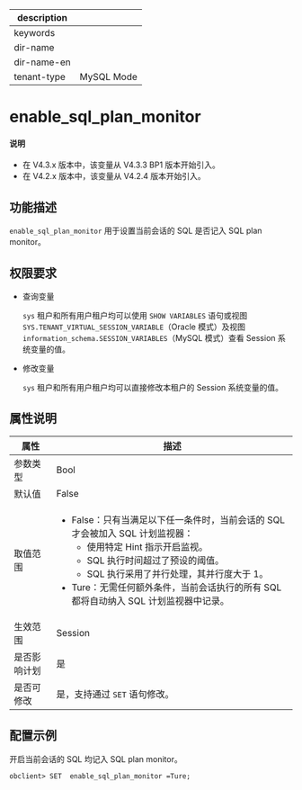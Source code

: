 |description||
|---|---|
|keywords||
|dir-name||
|dir-name-en||
|tenant-type| MySQL Mode|

# enable_sql_plan_monitor

<main id="notice" type='explain'>
  <h4>说明</h4>
  <ul><li>在 V4.3.x 版本中，该变量从 V4.3.3 BP1 版本开始引入。</li><li>在 V4.2.x 版本中，该变量从 V4.2.4 版本开始引入。</li></ul>
</main>

## 功能描述

`enable_sql_plan_monitor` 用于设置当前会话的 SQL 是否记入 SQL plan monitor。

## 权限要求

* 查询变量

  `sys` 租户和所有用户租户均可以使用 `SHOW VARIABLES` 语句或视图 `SYS.TENANT_VIRTUAL_SESSION_VARIABLE`（Oracle 模式）及视图 `information_schema.SESSION_VARIABLES`（MySQL 模式）查看 Session 系统变量的值。

* 修改变量

  `sys` 租户和所有用户租户均可以直接修改本租户的 Session 系统变量的值。

## 属性说明

| **属性**  |    **描述**  |
|-----------|---------------|
| 参数类型    |  Bool                |
| 默认值      |  False |
| 取值范围    |  <ul><li>False：只有当满足以下任一条件时，当前会话的 SQL 才会被加入 SQL 计划监视器：<ul><li>使用特定 Hint 指示开启监视。</li><li>SQL 执行时间超过了预设的阈值。</li><li>SQL 执行采用了并行处理，其并行度大于 1。</li></ul> </li><li>Ture：无需任何额外条件，当前会话执行的所有 SQL 都将自动纳入 SQL 计划监视器中记录。</li></ul>              |
| 生效范围    |  Session |
| 是否影响计划|  是   |
| 是否可修改  |  是，支持通过 `SET` 语句修改。 |

## 配置示例

开启当前会话的 SQL 均记入 SQL plan monitor。

```shell
obclient> SET  enable_sql_plan_monitor =Ture;
```
